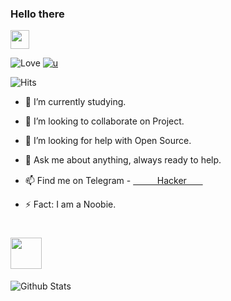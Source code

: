 ### Hello there
<img src="https://www.animatedimages.org/data/media/942/animated-anime-image-0051.gif" width="30px">

![ 
     Love ](https://telegra.ph/file/31185c7c494982be99306.jpg)
[![u](https://img.shields.io/badge/ㅤㅤㅤㅤ∪ᚺӃᚺ𐌈шᚺㅤㅤㅤㅤㅤ-48385f?style=flat&logo=telegram)](https://t.me/the_noobhacker)


![   Hits  ](https://hits.seeyoufarm.com/api/count/incr/badge.svg?url=https://github.com/unknown-01-hacker/)

- 🔭 I’m currently studying.

- 👬 I’m looking to collaborate on Project.

- 👀 I’m looking for help with Open Source.

- 💬 Ask me about anything, always ready to help.

- 📫 Find me on Telegram - [ㅤㅤㅤHackerㅤㅤ](http://t.me/nH_pMbot)

- ⚡ Fact: I am a Noobie.
 # <img src="https://www.animatedimages.org/data/media/1772/animated-dj-image-0007.gif" width="50px">

![Github Stats](https://github-readme-stats.vercel.app/api?username=unknown-01-hacker&show_icons=truee&title_color=7fffd4&icon_color=FF69B4&text_color=9f9f9f&bg_color=151515)
